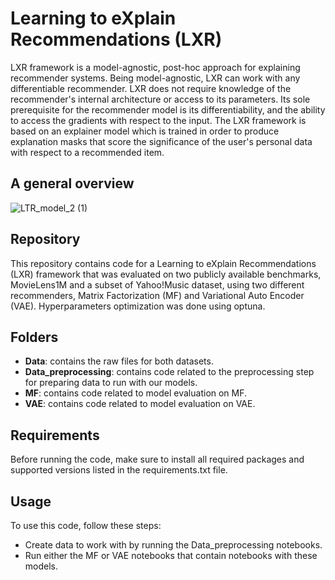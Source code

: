 # Learning to eXplain Recommendations (LXR)

LXR framework is a model-agnostic, post-hoc approach for explaining recommender systems. Being model-agnostic, LXR can work with any differentiable recommender. LXR does not require knowledge of the recommender's internal architecture or access to its parameters. Its sole prerequisite for the recommender model is its differentiability, and the ability to access the gradients with respect to the input. 
The LXR framework is based on an explainer model which is trained in order to produce explanation masks that score the significance of the user's personal data with respect to a recommended item. 

## A general overview 

![LTR_model_2 (1)](https://user-images.githubusercontent.com/130644098/233772191-7252b1a1-da3e-482f-91d3-50318a511459.png)


## Repository

This repository contains code for a Learning to eXplain Recommendations (LXR) framework that was evaluated on two publicly available benchmarks, MovieLens1M and a subset of Yahoo!Music dataset, using two different recommenders, Matrix Factorization (MF) and Variational Auto Encoder (VAE). Hyperparameters optimization was done using optuna.

## Folders

* **Data**: contains the raw files for both datasets.
* **Data_preprocessing**: contains code related to the preprocessing step for preparing data to run with our models.
* **MF**: contains code related to model evaluation on MF.
* **VAE**: contains code related to model evaluation on VAE.

## Requirements

Before running the code, make sure to install all required packages and supported versions listed in the requirements.txt file.

## Usage

To use this code, follow these steps:
+ Create data to work with by running the Data_preprocessing notebooks.
+ Run either the MF or VAE notebooks that contain notebooks with these models.




